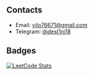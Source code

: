 ## Contacts
* Email: [vilo76671@gmail.com](mailto:vilo76671@gmail.com)
* Telegram: [@dest1ni18](https://t.me/dest1ni18)

## Badges
[![LeetCode Stats](https://leetcode.card.workers.dev/Dest1ni?theme=dark&font=baloo&extension=null)](https://leetcode.com/Dest1ni/)




